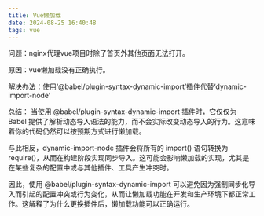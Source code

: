 ```yaml
---
title: Vue懒加载
date: 2024-08-25 16:40:48
tags: vue
---
```

问题：nginx代理vue项目时除了首页外其他页面无法打开。

原因：vue懒加载没有正确执行。

解决办法：使用‘@babel/plugin-syntax-dynamic-import’插件代替‘dynamic-import-node’

总结：
当使用 @babel/plugin-syntax-dynamic-import 插件时，它仅仅为 Babel 提供了解析动态导入语法的能力，而不会实际改变动态导入的行为。这意味着你的代码仍然可以按预期方式进行懒加载。

与此相反，dynamic-import-node 插件会将所有的 import() 语句转换为 require()，从而在构建阶段实现同步导入。这可能会影响懒加载的实现，尤其是在某些复杂的配置中或与其他插件、工具产生冲突时。

因此，使用 @babel/plugin-syntax-dynamic-import 可以避免因为强制同步化导入而引起的配置冲突或行为变化，从而让懒加载功能在开发和生产环境下都正常工作。这解释了为什么更换插件后，懒加载功能可以正确运行。